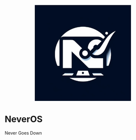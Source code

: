 <div align="center">
  <img src="https://github.com/never-labs/NeverOS/blob/main/Extra/Logo.png?raw=true" alt="NeverOS Logo" width="310" height="310">
 </div>
 
# NeverOS

Never Goes Down

